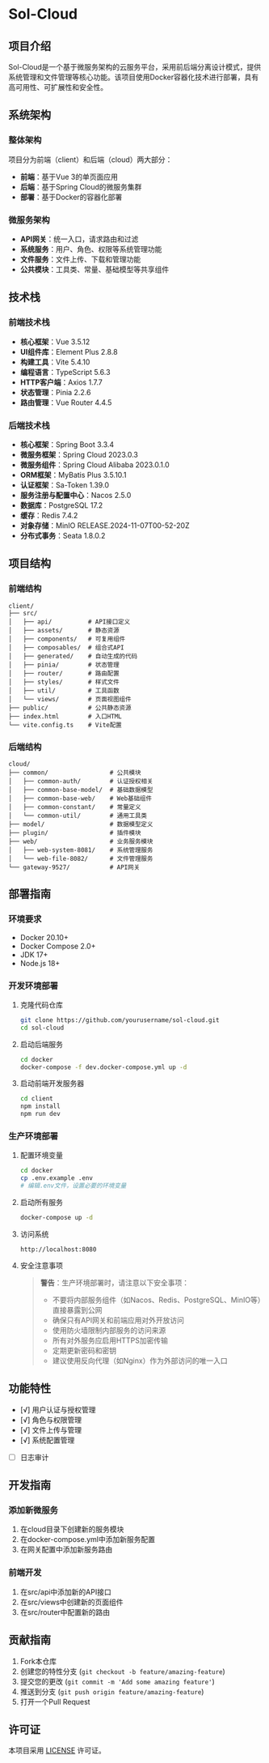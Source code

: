 # Sol-Cloud

## 项目介绍
Sol-Cloud是一个基于微服务架构的云服务平台，采用前后端分离设计模式，提供系统管理和文件管理等核心功能。该项目使用Docker容器化技术进行部署，具有高可用性、可扩展性和安全性。

## 系统架构

### 整体架构
项目分为前端（client）和后端（cloud）两大部分：
- **前端**：基于Vue 3的单页面应用
- **后端**：基于Spring Cloud的微服务集群
- **部署**：基于Docker的容器化部署

### 微服务架构
- **API网关**：统一入口，请求路由和过滤
- **系统服务**：用户、角色、权限等系统管理功能
- **文件服务**：文件上传、下载和管理功能
- **公共模块**：工具类、常量、基础模型等共享组件

## 技术栈

### 前端技术栈
- **核心框架**：Vue 3.5.12
- **UI组件库**：Element Plus 2.8.8
- **构建工具**：Vite 5.4.10
- **编程语言**：TypeScript 5.6.3
- **HTTP客户端**：Axios 1.7.7
- **状态管理**：Pinia 2.2.6
- **路由管理**：Vue Router 4.4.5

### 后端技术栈
- **核心框架**：Spring Boot 3.3.4
- **微服务框架**：Spring Cloud 2023.0.3
- **微服务组件**：Spring Cloud Alibaba 2023.0.1.0
- **ORM框架**：MyBatis Plus 3.5.10.1
- **认证框架**：Sa-Token 1.39.0
- **服务注册与配置中心**：Nacos 2.5.0
- **数据库**：PostgreSQL 17.2
- **缓存**：Redis 7.4.2
- **对象存储**：MinIO RELEASE.2024-11-07T00-52-20Z
- **分布式事务**：Seata 1.8.0.2

## 项目结构

### 前端结构
```
client/
├── src/
│   ├── api/          # API接口定义
│   ├── assets/       # 静态资源
│   ├── components/   # 可复用组件
│   ├── composables/  # 组合式API
│   ├── generated/    # 自动生成的代码
│   ├── pinia/        # 状态管理
│   ├── router/       # 路由配置
│   ├── styles/       # 样式文件
│   ├── util/         # 工具函数
│   └── views/        # 页面视图组件
├── public/           # 公共静态资源
├── index.html        # 入口HTML
└── vite.config.ts    # Vite配置
```

### 后端结构
```
cloud/
├── common/                 # 公共模块
│   ├── common-auth/        # 认证授权相关
│   ├── common-base-model/  # 基础数据模型
│   ├── common-base-web/    # Web基础组件
│   ├── common-constant/    # 常量定义
│   └── common-util/        # 通用工具类
├── model/                  # 数据模型定义
├── plugin/                 # 插件模块
├── web/                    # 业务服务模块
│   ├── web-system-8081/    # 系统管理服务
│   └── web-file-8082/      # 文件管理服务
└── gateway-9527/           # API网关
```

## 部署指南

### 环境要求
- Docker 20.10+
- Docker Compose 2.0+
- JDK 17+
- Node.js 18+

### 开发环境部署
1. 克隆代码仓库
   ```bash
   git clone https://github.com/yourusername/sol-cloud.git
   cd sol-cloud
   ```

2. 启动后端服务
   ```bash
   cd docker
   docker-compose -f dev.docker-compose.yml up -d
   ```

3. 启动前端开发服务器
   ```bash
   cd client
   npm install
   npm run dev
   ```

### 生产环境部署
1. 配置环境变量
   ```bash
   cd docker
   cp .env.example .env
   # 编辑.env文件，设置必要的环境变量
   ```

2. 启动所有服务
   ```bash
   docker-compose up -d
   ```

3. 访问系统
   ```
   http://localhost:8080
   ```

4. 安全注意事项
   > **警告**：生产环境部署时，请注意以下安全事项：
   > - 不要将内部服务组件（如Nacos、Redis、PostgreSQL、MinIO等）直接暴露到公网
   > - 确保只有API网关和前端应用对外开放访问
   > - 使用防火墙限制内部服务的访问来源
   > - 所有对外服务应启用HTTPS加密传输
   > - 定期更新密码和密钥
   > - 建议使用反向代理（如Nginx）作为外部访问的唯一入口

## 功能特性
- [√] 用户认证与授权管理
- [√] 角色与权限管理
- [√] 文件上传与管理
- [√] 系统配置管理
- [ ] 日志审计

## 开发指南

### 添加新微服务
1. 在cloud目录下创建新的服务模块
2. 在docker-compose.yml中添加新服务配置
3. 在网关配置中添加新服务路由

### 前端开发
1. 在src/api中添加新的API接口
2. 在src/views中创建新的页面组件
3. 在src/router中配置新的路由

## 贡献指南
1. Fork本仓库
2. 创建您的特性分支 (`git checkout -b feature/amazing-feature`)
3. 提交您的更改 (`git commit -m 'Add some amazing feature'`)
4. 推送到分支 (`git push origin feature/amazing-feature`)
5. 打开一个Pull Request

## 许可证
本项目采用 [LICENSE](LICENSE) 许可证。 